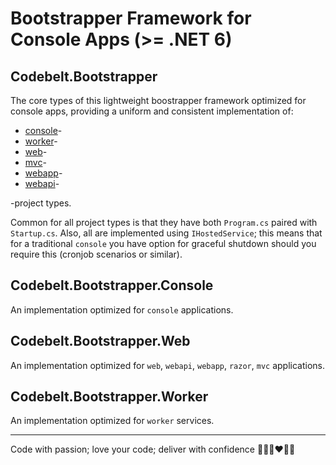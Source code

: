 # Bootstrapper Framework for Console Apps (>= .NET 6)

## Codebelt.Bootstrapper

The core types of this lightweight boostrapper framework optimized for console apps, providing a uniform and consistent implementation of:

+ [console](https://docs.microsoft.com/en-us/dotnet/core/tools/dotnet-new#console)-
+ [worker](https://docs.microsoft.com/en-us/dotnet/core/tools/dotnet-new#web-others)-
+ [web](https://docs.microsoft.com/en-us/dotnet/core/tools/dotnet-new#web)-
+ [mvc](https://docs.microsoft.com/en-us/dotnet/core/tools/dotnet-new#web-options)-
+ [webapp](https://docs.microsoft.com/en-us/dotnet/core/tools/dotnet-new#web-options)-
+ [webapi](https://docs.microsoft.com/en-us/dotnet/core/tools/dotnet-new#webapi)-

-project types.

Common for all project types is that they have both `Program.cs` paired with `Startup.cs`. Also, all are implemented using `IHostedService`; this means that for a traditional `console` you have option for graceful shutdown should you require this (cronjob scenarios or similar).

## Codebelt.Bootstrapper.Console

An implementation optimized for `console` applications.

## Codebelt.Bootstrapper.Web

An implementation optimized for `web`, `webapi`, `webapp`, `razor`, `mvc` applications.

## Codebelt.Bootstrapper.Worker

An implementation optimized for `worker` services.

---

Code with passion; love your code; deliver with confidence  👨‍💻️🔥❤️🚀😎
